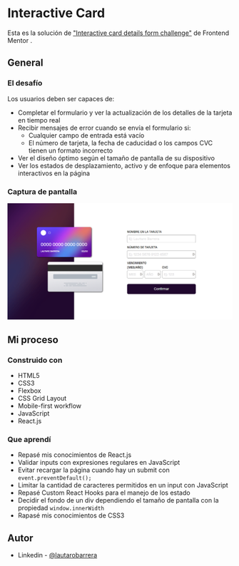 # Interactive Card

Esta es la solución de ["Interactive card details form challenge"](https://www.frontendmentor.io/challenges/interactive-card-details-form-XpS8cKZDWw) de Frontend Mentor
.

## General

### El desafío

Los usuarios deben ser capaces de:

- Completar el formulario y ver la actualización de los detalles de la tarjeta en tiempo real
- Recibir mensajes de error cuando se envía el formulario si:
  - Cualquier campo de entrada está vacío
  - El número de tarjeta, la fecha de caducidad o los campos CVC tienen un formato incorrecto
- Ver el diseño óptimo según el tamaño de pantalla de su dispositivo
- Ver los estados de desplazamiento, activo y de enfoque para elementos interactivos en la página

### Captura de pantalla

![](./screenshot.png)

## Mi proceso

### Construido con
- HTML5
- CSS3
- Flexbox
- CSS Grid Layout
- Mobile-first workflow
- JavaScript
- React.js

### Que aprendí
- Repasé mis conocimientos de React.js
- Validar inputs con expresiones regulares en JavaScript
- Evitar recargar la página cuando hay un submit con ```event.preventDefault();```
- Limitar la cantidad de caracteres permitidos en un input con JavaScript
- Repasé Custom React Hooks para el manejo de los estado
- Decidir el fondo de un div dependiendo el tamaño de pantalla con la propiedad ```window.innerWidth```
- Rapasé mis conocimientos de CSS3


## Autor

- Linkedin - [@lautarobarrera](https://www.linkedin.com/in/lautarobarrera/)